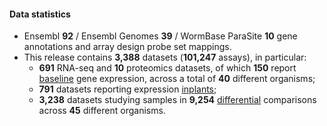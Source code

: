 #### Data statistics

- Ensembl **92** / Ensembl Genomes **39** / WormBase ParaSite **10** gene annotations and array design probe set mappings.
- This release contains **3,388** datasets (**101,247** assays), in particular:
    - **691** RNA-seq and **10** proteomics datasets, of which **150** report [baseline](https://www.ebi.ac.uk/gxa/baseline/experiments) gene expression, across a total of **40** different organisms;
    - **791** datasets reporting expression [inplants](https://www.ebi.ac.uk/gxa/plant/experiments);
    - **3,238** datasets studying samples in **9,254** [differential](https://www.ebi.ac.uk/gxa/help/index.html#differential-experiment) comparisons across **45** different organisms.